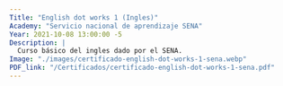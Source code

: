 ```yaml
---
Title: "English dot works 1 (Ingles)"
Academy: "Servicio nacional de aprendizaje SENA"
Year: 2021-10-08 13:00:00 -5
Description: |
  Curso básico del ingles dado por el SENA.
Image: "./images/certificado-english-dot-works-1-sena.webp"
PDF_link: "/Certificados/certificado-english-dot-works-1-sena.pdf"
---
```

